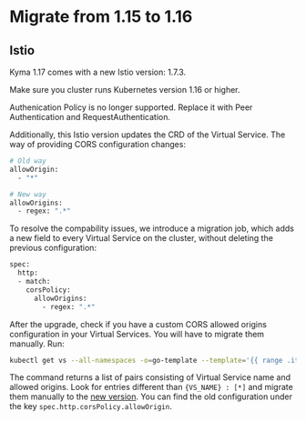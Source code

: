 # Migrate from 1.15 to 1.16

## Istio

Kyma 1.17 comes with a new Istio version: 1.7.3. 

Make sure you cluster runs Kubernetes version 1.16 or higher.

Authenication Policy is no longer supported. Replace it with Peer Authentication and RequestAuthentication.

Additionally, this Istio version updates the CRD of the Virtual Service. The way of providing CORS configuration changes:

```bash
# Old way
allowOrigin:
  - "*"

# New way
allowOrigins:
  - regex: ".*"
```

To resolve the compability issues, we introduce a migration job, which adds a new field to every Virtual Service on the cluster, without deleting the previous configuration:

```bash
spec:
  http:
  - match:
    corsPolicy:
      allowOrigins:
        - regex: ".*"
```

After the upgrade, check if you have a custom CORS allowed origins configuration in your Virtual Services. You will have to migrate them manually. Run:

```bash
kubectl get vs --all-namespaces -o=go-template --template='{{ range .items }}{{ $name := .metadata.name}}{{ range $key, $value := .spec.http}}{{if $value.corsPolicy.allowOrigin }}{{ printf "%s : " $name }}{{ printf "%v\n" $value.corsPolicy.allowOrigin }}{{println ""}}{{ end }}{{ end }}{{ end }}'
```

The command returns a list of pairs consisting of Virtual Service name and allowed origins. Look for entries different than `{VS_NAME} : [*]` and migrate them manually to the [new version](https://istio.io/latest/docs/reference/config/networking/virtual-service/#CorsPolicy). You can find the old configuration under the key `spec.http.corsPolicy.allowOrigin`.
